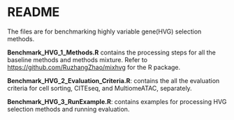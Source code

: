 # README

The files are for benchmarking highly variable gene(HVG) selection methods. 

**Benchmark_HVG_1_Methods.R** contains the processing steps for all the baseline methods and methods mixture. Refer to https://github.com/RuzhangZhao/mixhvg for the R package.

**Benchmark_HVG_2_Evaluation_Criteria.R**: contains the all the evaluation criteria for cell sorting, CITEseq, and MultiomeATAC, separately.

**Benchmark_HVG_3_RunExample.R**: contains examples for processing HVG selection methods and running evaluation. 

